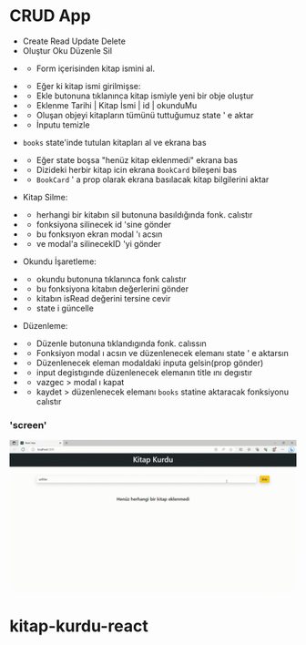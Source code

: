 # CRUD App

- Create Read Update Delete
- Oluştur Oku Düzenle Sil

* - Form içerisinden kitap ismini al.

- - Eğer ki kitap ismi girilmişse:
- - Ekle butonuna tıklanınca kitap ismiyle yeni bir obje oluştur
- - Eklenme Tarihi | Kitap İsmi | id | okunduMu
- - Oluşan objeyi kitapların tümünü tuttuğumuz state ' e aktar
- - İnputu temizle

* `books` state'inde tutulan kitapları al ve ekrana bas
* - Eğer state boşsa "henüz kitap eklenmedi" ekrana bas
* - Dizideki herbir kitap icin ekrana `BookCard` bileşeni bas
* - `BookCard` ' a prop olarak ekrana basılacak kitap bilgilerini aktar

* Kitap Silme:
* - herhangi bir kitabın sil butonuna basıldığında fonk. calıstır
* - fonksiyona silinecek id 'sine gönder
* - bu fonksıyon ekran modal 'ı acsın
* - ve modal'a silinecekID 'yi gönder

* Okundu İşaretleme:
* - okundu butonuna tıklanınca fonk calıstır
* - bu fonksiyona kitabın değerlerini gönder
* - kitabın isRead değerini tersine cevir
* - state i güncelle

* Düzenleme:
* - Düzenle butonuna tıklandıgında fonk. calıssın
* - Fonksiyon modal ı acsın ve düzenlenecek elemanı state ' e aktarsın
* - Düzenlenecek eleman modaldaki inputa gelsin(prop gönder)
* - input degistıgınde düzenlenecek elemanın title ını degıstır
* - vazgec > modal ı kapat
* - kaydet > düzenlenecek elemanı `books` statine aktaracak fonksiyonu calıstır

### 'screen'

![](react.gif)
# kitap-kurdu-react
